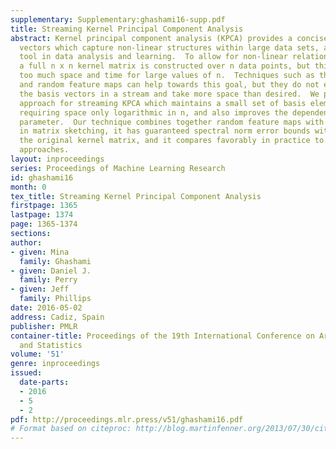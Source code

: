 ```yaml
---
supplementary: Supplementary:ghashami16-supp.pdf
title: Streaming Kernel Principal Component Analysis
abstract: Kernel principal component analysis (KPCA) provides a concise set of basis
  vectors which capture non-linear structures within large data sets, and is a central
  tool in data analysis and learning.  To allow for non-linear relations, typically
  a full n x n kernel matrix is constructed over n data points, but this requires
  too much space and time for large values of n.  Techniques such as the Nystrom method
  and random feature maps can help towards this goal, but they do not explicitly maintain
  the basis vectors in a stream and take more space than desired.  We propose a new
  approach for streaming KPCA which maintains a small set of basis elements in a stream,
  requiring space only logarithmic in n, and also improves the dependence on the error
  parameter.  Our technique combines together random feature maps with recent advances
  in matrix sketching, it has guaranteed spectral norm error bounds with respect to
  the original kernel matrix, and it compares favorably in practice to state-of-the-art
  approaches.
layout: inproceedings
series: Proceedings of Machine Learning Research
id: ghashami16
month: 0
tex_title: Streaming Kernel Principal Component Analysis
firstpage: 1365
lastpage: 1374
page: 1365-1374
sections: 
author:
- given: Mina
  family: Ghashami
- given: Daniel J.
  family: Perry
- given: Jeff
  family: Phillips
date: 2016-05-02
address: Cadiz, Spain
publisher: PMLR
container-title: Proceedings of the 19th International Conference on Artificial Intelligence
  and Statistics
volume: '51'
genre: inproceedings
issued:
  date-parts:
  - 2016
  - 5
  - 2
pdf: http://proceedings.mlr.press/v51/ghashami16.pdf
# Format based on citeproc: http://blog.martinfenner.org/2013/07/30/citeproc-yaml-for-bibliographies/
---
```

